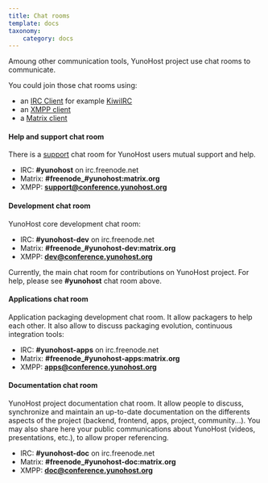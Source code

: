 ```yaml
---
title: Chat rooms
template: docs
taxonomy:
    category: docs
---
```


Amoung other communication tools, YunoHost project use chat rooms to communicate.

You could join those chat rooms using:
- an [IRC Client](https://en.wikipedia.org/wiki/Comparison_of_Internet_Relay_Chat_clients) for example [KiwiIRC](https://kiwiirc.com/client/irc.freenode.net/yunohost)
- an [XMPP client](https://en.wikipedia.org/wiki/Comparison_of_instant_messaging_clients)
- a [Matrix client](https://matrix.org/docs/guides/faq.html#what-clients-are-available%3F)


#### Help and support chat room

There is a [support](/help) chat room for YunoHost users mutual support and help.

- IRC: **#yunohost** on irc.freenode.net
- Matrix: **#freenode_#yunohost:matrix.org**
- XMPP: **[support@conference.yunohost.org](xmpp:support@conference.yunohost.org?join)**

#### Development chat room

YunoHost core development chat room:
- IRC: **#yunohost-dev** on irc.freenode.net
- Matrix: **#freenode_#yunohost-dev:matrix.org**
- XMPP: **[dev@conference.yunohost.org](xmpp:dev@conference.yunohost.org?join)**

Currently, the main chat room for contributions on YunoHost project.
For help, please see **#yunohost** chat room above.

#### Applications chat room
Application packaging development chat room. It allow packagers to help each other.
It also allow to discuss packaging evolution, continuous integration tools:
- IRC: **#yunohost-apps** on irc.freenode.net
- Matrix: **#freenode_#yunohost-apps:matrix.org**
- XMPP: **[apps@conference.yunohost.org](xmpp:apps@conference.yunohost.org?join)**

#### Documentation chat room
YunoHost project documentation chat room. It allow people to discuss, synchronize and maintain 
an up-to-date documentation on the differents aspects of the project (backend, frontend, apps, project, community...).
You may also share here your public communications about YunoHost (videos, presentations, etc.), to allow proper referencing.
- IRC: **#yunohost-doc** on irc.freenode.net
- Matrix: **#freenode_#yunohost-doc:matrix.org**
- XMPP: **[doc@conference.yunohost.org](xmpp:doc@conference.yunohost.org?join)**
